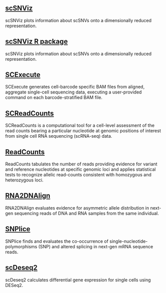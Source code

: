 ## [scSNViz](https://horvathlab.github.io/NGS/scSNViz) 
scSNViz plots information about scSNVs onto a dimensionally reduced representation.
## [scSNViz R package](https://horvathlab.github.io/NGS/scSNViz-R-package)
scSNViz plots information about scSNVs onto a dimensionally reduced representation.
## [SCExecute](https://horvathlab.github.io/NGS/SCExecute) 
SCExecute generates cell-barcode specific BAM files from aligned, aggregate single-cell sequencing data, executing a user-provided command on each barcode-stratified BAM file.
## [SCReadCounts](https://horvathlab.github.io/NGS/SCReadCounts) 
SCReadCounts is a computational tool for a cell-level assessment of the read counts bearing a particular nucleotide at genomic positions of interest from single cell RNA sequencing (scRNA-seq) data. 
## [ReadCounts](https://horvathlab.github.io/NGS/ReadCounts) 
ReadCounts tabulates the number of reads providing evidence for variant and reference nucleotides at specific genomic loci and applies statistical tests to recognize allelic read-counts consistent with homozygous and heterozygous loci.
## [RNA2DNAlign](https://horvathlab.github.io/NGS/RNA2DNAlign)
RNA2DNAlign evaluates evidence for asymmetric allele distribution in next-gen sequencing reads of DNA and RNA samples from the same individual.
## [SNPlice](https://horvathlab.github.io/NGS/SNPlice)
SNPlice finds and evaluates the co-occurrence of single-nucleotide-polymorphisms (SNP) and altered splicing in next-gen mRNA sequence reads.
## [scDeseq2](https://github.com/HorvathLab/NGS/tree/master/scDeseq2)
scDeseq2 calculates differential gene expression for single cells using DESeq2.
